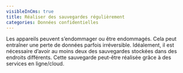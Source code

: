```yaml
---
visibleInCms: true
title: Réaliser des sauvegardes régulièrement
categories: Données confidentielles
---
```

<!--StartFragment-->

Les appareils peuvent s’endommager ou être endommagés. Cela peut entraîner une perte de données parfois irréversible. Idéalement, il est nécessaire d’avoir au moins deux des sauvegardes stockées dans des endroits différents. Cette sauvegarde peut-être réalisée grâce à des services en ligne/cloud.

<!--EndFragment-->